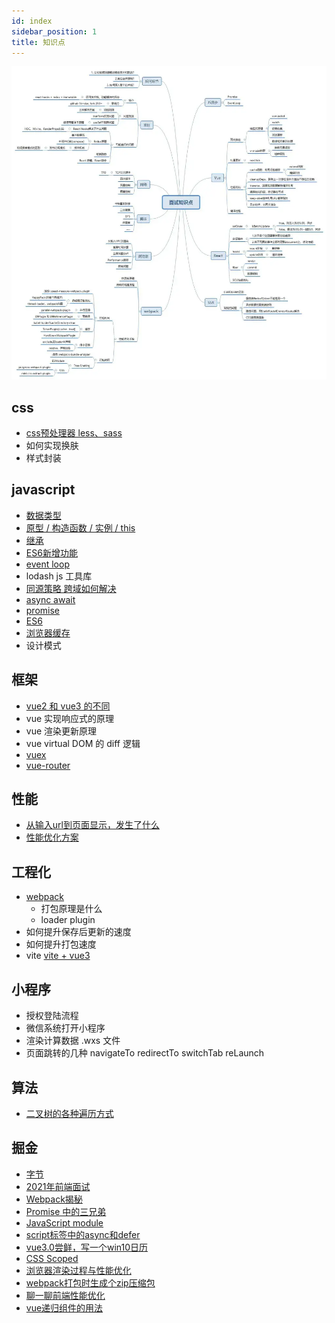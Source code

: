 ```yaml
---
id: index
sidebar_position: 1
title: 知识点
---
```


![面试知识点](./img/front.png)

## css 
- [css预处理器 less、sass](/docs/frontEnd/css/less_sass)
- 如何实现换肤
- 样式封装


## javascript
- [数据类型](/docs/frontEnd/javascript/datatype)
- [原型 / 构造函数 / 实例 / this](/docs/frontEnd/javascript/prototype)
- [继承](/docs/frontEnd/javascript/extends)
- [ES6新增功能](/docs/frontEnd/javascript/es6)
- [event loop](/docs/frontEnd/javascript/eventLoop)
- lodash js 工具库
- [同源策略 跨域如何解决](/docs/frontEnd/network/http#跨域)
- [async await](/docs/frontEnd/javascript/asyncawait) 
- [promise](/docs/frontEnd/javascript/promise)
- [ES6](/docs/frontEnd/javascript/es6)
- [浏览器缓存](/docs/frontEnd/interview/browser#http-缓存)
- 设计模式


## 框架
- [vue2 和 vue3 的不同](/docs/frontEnd/vue3/vue2)
- vue 实现响应式的原理
- vue 渲染更新原理
- vue virtual DOM 的 diff 逻辑
- [vuex](/docs/frontEnd/vue/vuex)
- [vue-router](/docs/frontEnd/vue/vueRouter)

## 性能
- [从输入url到页面显示，发生了什么](/docs/frontEnd/interview/browser)
- [性能优化方案](/docs/frontEnd/network/performance)


## 工程化
- [webpack](/docs/tools/webpack)
  - 打包原理是什么
  - loader plugin
- 如何提升保存后更新的速度
- 如何提升打包速度
- vite [vite + vue3 ](https://juejin.cn/post/6926822933721513998)


## 小程序
- 授权登陆流程
- 微信系统打开小程序
- 渲染计算数据 .wxs 文件
- 页面跳转的几种 navigateTo redirectTo switchTab reLaunch 

## 算法
- [二叉树的各种遍历方式](https://juejin.cn/post/6844903998059708429)

## 掘金
- [字节](https://juejin.cn/post/6844904088337907720)
- [2021年前端面试](https://juejin.cn/post/6931530881924333575)
- [Webpack揭秘](https://juejin.cn/post/6844903685407916039)
- [Promise 中的三兄弟](https://segmentfault.com/a/1190000020034361)
- [JavaScript module](https://blog.csdn.net/jyb123/article/details/81207264)
- [script标签中的async和defer](https://www.cnblogs.com/jiasm/p/7683930.html)
- [vue3.0尝鲜，写一个win10日历](https://juejin.cn/post/6844904144667574286)
- [CSS Scoped](https://juejin.cn/post/6844903949900742670)
- [浏览器渲染过程与性能优化](https://juejin.cn/post/6844904040346681358)
- [webpack打包时生成个zip压缩包](https://juejin.cn/post/6972741467605303304)
- [聊一聊前端性能优化](https://juejin.cn/post/6911472693405548557)
- [vue递归组件的用法](https://blog.csdn.net/badmoonc/article/details/80380557)
